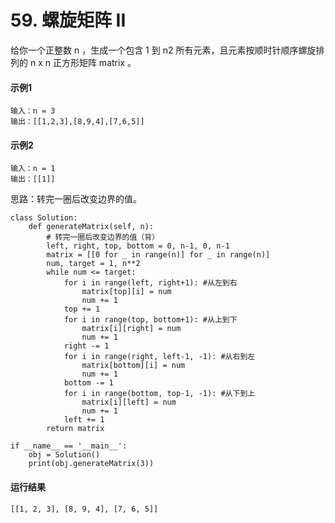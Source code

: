 # 59. 螺旋矩阵 II
给你一个正整数 n ，生成一个包含 1 到 n2 所有元素，且元素按顺时针顺序螺旋排列的 n x n 正方形矩阵 matrix 。

#### 示例1
    输入：n = 3
    输出：[[1,2,3],[8,9,4],[7,6,5]]
    
#### 示例2
    输入：n = 1
    输出：[[1]]
    
思路：转完一圈后改变边界的值。

    class Solution:
        def generateMatrix(self, n):
            # 转完一圈后改变边界的值（背）
            left, right, top, bottom = 0, n-1, 0, n-1
            matrix = [[0 for _ in range(n)] for _ in range(n)]
            num, target = 1, n**2
            while num <= target:
                for i in range(left, right+1): #从左到右
                    matrix[top][i] = num
                    num += 1
                top += 1
                for i in range(top, bottom+1): #从上到下
                    matrix[i][right] = num
                    num += 1
                right -= 1
                for i in range(right, left-1, -1): #从右到左
                    matrix[bottom][i] = num
                    num += 1
                bottom -= 1
                for i in range(bottom, top-1, -1): #从下到上
                    matrix[i][left] = num
                    num += 1
                left += 1
            return matrix

    if __name__ == '__main__':
        obj = Solution()
        print(obj.generateMatrix(3))
        
#### 运行结果
    [[1, 2, 3], [8, 9, 4], [7, 6, 5]]
